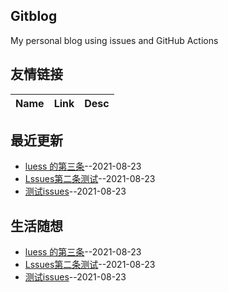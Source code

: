 ## Gitblog
My personal blog using issues and GitHub Actions
## 友情链接
| Name | Link | Desc | 
 | ---- | ---- | ---- |
## 最近更新
- [luess 的第三条](https://github.com/mylydg/gitblog/issues/3)--2021-08-23
- [Lssues第二条测试](https://github.com/mylydg/gitblog/issues/2)--2021-08-23
- [测试issues](https://github.com/mylydg/gitblog/issues/1)--2021-08-23
## 生活随想
- [luess 的第三条](https://github.com/mylydg/gitblog/issues/3)--2021-08-23
- [Lssues第二条测试](https://github.com/mylydg/gitblog/issues/2)--2021-08-23
- [测试issues](https://github.com/mylydg/gitblog/issues/1)--2021-08-23
